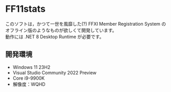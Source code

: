 # FF11stats
このソフトは，かつて一世を風靡した(?) FFXI Member Registration System のオフライン版のようなものが欲しくて開発しています。<br>
動作には .NET 8 Desktop Runtime が必要です。

## 開発環境
- Windows 11 23H2
- Visual Studio Community 2022 Preview
- Core i9-9900K
- 解像度：WQHD
